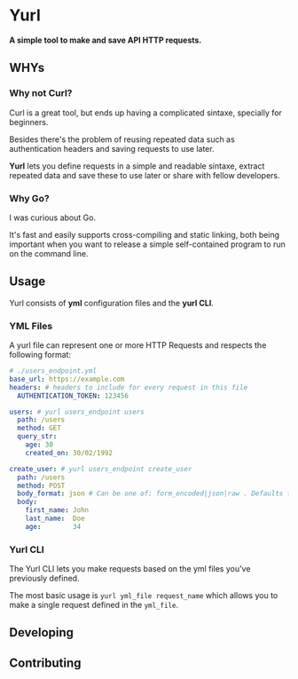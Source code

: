 # Yurl

**A simple tool to make and save API HTTP requests.**

## WHYs

### Why not Curl?

Curl is a great tool, but ends up having a complicated sintaxe, specially for
beginners.

Besides there's the problem of reusing repeated data such as authentication
headers and saving requests to use later.

**Yurl** lets you define requests in a simple and readable sintaxe, extract repeated
data and save these to use later or share with fellow developers.

### Why Go?

I was curious about Go.

It's fast and easily supports cross-compiling and static linking, both being
important when you want to release a simple self-contained program to run on the command
line.

## Usage

Yurl consists of **yml** configuration files and the **yurl CLI**.

### YML Files

A yurl file can represent one or more HTTP Requests and respects the following
format:

```yml
# ./users_endpoint.yml
base_url: https://example.com
headers: # headers to include for every request in this file
  AUTHENTICATION_TOKEN: 123456

users: # yurl users_endpoint users
  path: /users
  method: GET
  query_str:
    age: 30
    created_on: 30/02/1992

create_user: # yurl users_endpoint create_user
  path: /users
  method: POST
  body_format: json # Can be one of: form_encoded|json|raw . Defaults to JSON
  body:
    first_name: John
    last_name:  Doe
    age:        34
```

### Yurl CLI

The Yurl CLI lets you make requests based on the yml files you've previously
defined.

The most basic usage is ```yurl yml_file request_name``` which allows you to
make a single request defined in the ```yml_file```.

## Developing

## Contributing

